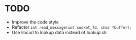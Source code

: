 # TODO
 - Improve the code style
 - Refactor `int read_message(int socket_fd, char *buffer);`
 - Use libcurl to lookup data instead of lookup.sh
